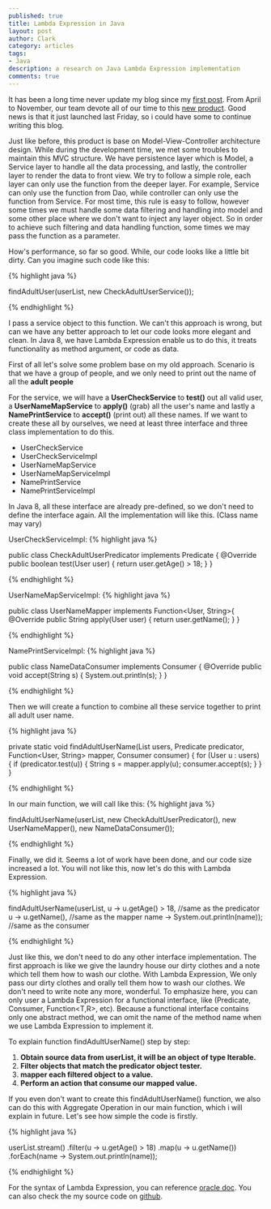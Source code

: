 ```yaml
---
published: true
title: Lambda Expression in Java
layout: post
author: Clark
category: articles
tags:
- Java
description: a research on Java Lambda Expression implementation
comments: true
---
```


It has been a long time never update my blog since my [first post](http://superclark.co/articles/2015/04/30/Angularjs-Spring-Security-CSRF-Configuration.html). From April to November, our team devote all of our time to this [new product](http://www.cloardkit.com/). Good news is that it just launched last Friday, so i could have some to continue writing this blog.

Just like before, this product is base on Model-View-Controller architecture design. While during the development time, we met some troubles to maintain this MVC structure. We have persistence layer which is Model, a Service layer to handle all the data processing, and lastly, the controller layer to render the data to front view. We try to follow a simple role, each layer can only use the function from the deeper layer. For example, Service can only use the function from Dao, while controller can only use the function from Service. For most time, this rule is easy to follow, however some times we must handle some data filtering and handling into model and some other place where we don't want to inject any layer object. So in order to achieve such filtering and data handling function, some times we may pass the function as a parameter.

How's performance, so far so good. While, our code looks like a little bit dirty. Can you imagine such code like this:

{% highlight java %}

findAdultUser(userList, new CheckAdultUserService());

{% endhighlight %}

I pass a service object to this function. We can't this approach is wrong, but can we have any better approach to let our code looks more elegant and clean. In Java 8, we have Lambda Expression enable us to do this, it treats functionality as method argument, or code as data.

First of all let's solve some problem base on my old approach. Scenario is that we have a group of people, and we only need to print out the name of all the **adult people**

For the service, we will have a **UserCheckService** to **test()** out all valid user, a **UserNameMapService** to **apply()** (grab) all the user's name and lastly a **NamePrintService** to **accept()** (print out) all these names. If we want to create these all by ourselves, we need at least three interface and three class implementation to do this.

* UserCheckService
* UserCheckServiceImpl
* UserNameMapService
* UserNameMapServiceImpl
* NamePrintService
* NamePrintServiceImpl

In Java 8, all these interface are already pre-defined, so we don't need to define the interface again. All the implementation will like this. (Class name may vary)

UserCheckServiceImpl:
{% highlight java %}

public class CheckAdultUserPredicator implements Predicate<User> {
    @Override
    public boolean test(User user) {
        return user.getAge() > 18;
    }
}

{% endhighlight %}

UserNameMapServiceImpl:
{% highlight java %}

public class UserNameMapper implements Function<User, String>{
    @Override
    public String apply(User user) {
        return user.getName();
    }
}

{% endhighlight %}

NamePrintServiceImpl:
{% highlight java %}

public class NameDataConsumer implements Consumer<String> {
    @Override
    public void accept(String s) {
        System.out.println(s);
    }
}

{% endhighlight %}

Then we will create a function to combine all these service together to print all adult user name.

{% highlight java %}

private static void findAdultUserName(List<User> users,
  Predicate<User> predicator,
  Function<User, String> mapper,
  Consumer<String> consumer) {
      for (User u : users) {
          if (predicator.test(u)) {
              String s = mapper.apply(u);
              consumer.accept(s);
          }
      }
  }

{% endhighlight %}

In our main function, we will call like this:
{% highlight java %}

findAdultUserName(userList,
                new CheckAdultUserPredicator(),
                new UserNameMapper(),
                new NameDataConsumer());

{% endhighlight %}

Finally, we did it. Seems a lot of work have been done, and our code size increased a lot. You will not like this, now let's do this with Lambda Expression.

{% highlight java %}

findAdultUserName(userList,
                u -> u.getAge() > 18, //same as the predicator
                u -> u.getName(),     //same as the mapper
                name -> System.out.println(name));  //same as the consumer

{% endhighlight %}

Just like this, we don't need to do any other interface implementation. The first approach is like we give the laundry house our dirty clothes and a note which tell them how to wash our clothe. With Lambda Expression, We only pass our dirty clothes and orally tell them how to wash our clothes. We don't need to write note any more, wonderful. To emphasize here, you can only user a Lambda Expression for a functional interface, like (Predicate<T>, Consumer<T>, Function<T,R>, etc). Because a functional interface contains only one abstract method, we can omit the name of the method name when we use Lambda Expression to implement it.

To explain function findAdultUserName() step by step:

1. **Obtain source data from userList, it will be an object of type Iterable.**
2. **Filter objects that match the predicator object tester.**
3. **mapper each filtered object to a value.**
4. **Perform an action that consume our mapped value.**

If you even don't want to create this findAdultUserName() function, we also can do this with Aggregate Operation in our main function, which i will explain in future. Let's see how simple the code is firstly.

{% highlight java %}

userList.stream()
                .filter(u -> u.getAge() > 18)
                .map(u -> u.getName())
                .forEach(name -> System.out.println(name));

{% endhighlight %}

For the syntax of Lambda Expression, you can reference [oracle doc](https://docs.oracle.com/javase/tutorial/java/javaOO/lambdaexpressions.html#syntax). You can also check the my source code on [github](https://github.com/zzyclark/Lambda-Expression-in-Java).
